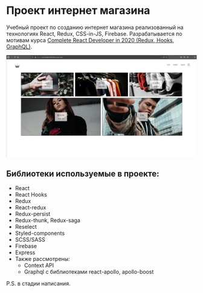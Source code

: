 # Проект интернет магазина

Учебный проект по созданию интернет магазина реализованный на технологиях React, Redux, CSS-in-JS, Firebase.
Разрабатывается по мотивам курса [Complete React Developer in 2020 (Redux, Hooks, GraphQL)][1].

[!["Живой" проект на heroku][3]][2]

## Библиотеки используемые в проекте:

- React
- React Hooks
- Redux
- React-redux
- Redux-persist
- Redux-thunk, Redux-saga
- Reselect
- Styled-components
- SCSS/SASS
- Firebase
- Express
- Также рассмотрены:
  - Context API
  - Graphql с библиотеками react-apollo, apollo-boost

[1]: https://www.udemy.com/course/complete-react-developer-zero-to-mastery/ 'Курс на Udemy'
[2]: https://vast-temple-83808.herokuapp.com/ 'Проект на heroku'
[3]: https://raw.githubusercontent.com/ottokirik/react-crwn-clothing/master/crwn-clothing.png 'Сайт'

P.S. в стадии написания.
